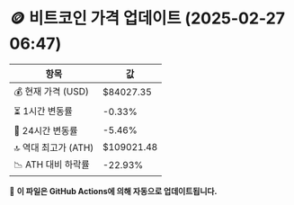 # 🪙 비트코인 가격 업데이트 (2025-02-27 06:47)

| 항목                | 값 |
|--------------------|----------------|
| 💰 현재 가격 (USD) | $84027.35 |
| ⏳ 1시간 변동률    | -0.33% |
| 📆 24시간 변동률   | -5.46% |
| 🔝 역대 최고가 (ATH) | $109021.48 |
| 📉 ATH 대비 하락률 | -22.93% |

🔄 **이 파일은 GitHub Actions에 의해 자동으로 업데이트됩니다.**
